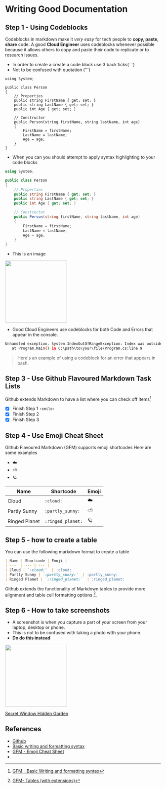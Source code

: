 # Writing Good Documentation
## Step 1 - Using Codeblocks

Codeblocks in markdown make it *very easy* for tech people to **copy, paste, share** code.
A good __Cloud Engineer__ uses codeblocks whenever possible because it allows others to copy and paste their code to replicate or to research issues.

- In order to create a create a code block use 3 back ticks(```)
- Not to be confused with quotation (''')
```
using System;

public class Person
{
    // Properties
    public string FirstName { get; set; }
    public string LastName { get; set; }
    public int Age { get; set; }

    // Constructor
    public Person(string firstName, string lastName, int age)
    {
        FirstName = firstName;
        LastName = lastName;
        Age = age;
    }
}
```

- When you can you should attempt to apply syntax highlighting to your code blocks

``` C#
using System;

public class Person
{
    // Properties
    public string FirstName { get; set; }
    public string LastName { get; set; }
    public int Age { get; set; }

    // Constructor
    public Person(string firstName, string lastName, int age)
    {
        FirstName = firstName;
        LastName = lastName;
        Age = age;
    }
}
```
- This is an image
<img width="200px" src="https://github.com/iykeDigit/example/assets/49472273/8ecb6ec6-39af-44d4-9a0a-5e24f70aff6d" />

- Good Cloud Engineers use codeblocks for both Code and Errors that appear in the console.

```bash
Unhandled exception. System.IndexOutOfRangeException: Index was outside the bounds of the array.
   at Program.Main() in C:\path\to\your\file\Program.cs:line 9
```
> Here's an example of using a codeblock for an error that appears in bash.


## Step 3 - Use Github Flavoured Markdown Task Lists
Github extends Markdown to have a list where you can check off items[^1]

- [x] Finish Step 1 `:smile:`
- [x] Finish Step 2
- [x] Finish Step 3

## Step 4 - Use Emoji Cheat Sheet
Github Flavoured Markdown (GFM) supports emoji shortcodes
Here are some examples
- :cloud:
- :partly_sunny:
- :ringed_planet:

| Name | Shortcode | Emoji |
| ---  | --- | --- | 
| Cloud | `:cloud:`  | :cloud:
| Partly Sunny | `:partly_sunny:`  | :partly_sunny:
| Ringed Planet | `:ringed_planet:`  | :ringed_planet:

## Step 5 - how to create a table
You can use the following markdown format to create a table
```md
| Name | Shortcode | Emoji |
| ---  | --- | --- | 
| Cloud | `:cloud:`  | :cloud:
| Partly Sunny | `:partly_sunny:`  | :partly_sunny:
| Ringed Planet | `:ringed_planet:`  | :ringed_planet:
```
Github extends the functionality of Markdown tables to provide more alignment and table cell formatting options [^2].

## Step 6 - How to take screenshots

- A screenshot is when you capture a part of your screen from your laptop, desktop or phone.
- This is not to be confused with taking a photo wtth your phone.
- **Do do this instead**
 <img width="200px" src="https://github.com/iykeDigit/example/assets/49472273/8ecb6ec6-39af-44d4-9a0a-5e24f70aff6d" />

[Secret Window Hidden Garden](secret-window/hidden-garden.md)

## References
- [Github](https://github.com) 
- [Basic writing and formatting syntax](https://docs.github.com/en/get-started/writing-on-github/getting-started-with-writing-and-formatting-on-github/basic-writing-and-formatting-syntax#quoting-text) 
- [GFM - Emoji Cheat Sheet](https://github.com/ikatyang/emoji-cheat-sheet)
- [^1]: [GFM - Basic Writing and formatting syntax](https://docs.github.com/en/get-started/writing-on-github/getting-started-with-writing-and-formatting-on-github/basic-writing-and-formatting-syntax#quoting-text) 
[^2]: [GFM- Tables (with extensions)](https://github.github.com/gfm/#tables-extension-) 


